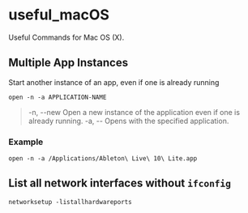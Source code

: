 # useful_macOS
Useful Commands for Mac OS (X).

## Multiple App Instances

Start another instance of an app, even if one is already running

`open -n -a APPLICATION-NAME`

> -n, --new Open a new instance of the application even if one is already running.
> -a, -- Opens with the specified application.

### Example

`open -n -a /Applications/Ableton\ Live\ 10\ Lite.app`


## List all network interfaces without `ifconfig`

`networksetup -listallhardwareports`

